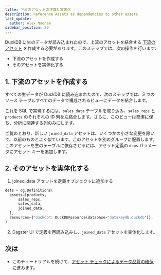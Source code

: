 ```yaml
---
title: 下流のアセットの作成と実体化
description: Reference Assets as dependencies to other assets
last_update:
  author: Alex Noonan
sidebar_position: 20
---
```


DuckDB に生のデータが読み込まれたので、上流のアセットを結合する [下流のアセット](/guides/build/assets/defining-assets-with-asset-dependencies) を作成する必要があります。このステップでは、次の操作を行います:

- 下流のアセットを作成する
- そのアセットを実体化する

## 1. 下流のアセットを作成する

すべての生データが DuckDB に読み込まれたので、次のステップでは、3 つのソース テーブルすべてのデータで構成されるビューにデータを結合します。

これを SQL で実現するには、`sales_data` テーブルを取り込み、`sales_reps` と `products` のそれぞれの ID 列を左結合します。さらに、このビューは簡潔に保ち、分析に関連する列のみにします。

ご覧のとおり、新しい `joined_data` アセットは、いくつかの小さな変更を除いて、以前のものとよく似ています。このアセットを別のグループに配置します。このアセットを生のテーブルに依存させるには、アセット定義の `deps` パラメータにアセット キーを追加します。

<CodeExample
  path="docs_snippets/docs_snippets/guides/tutorials/etl_tutorial/etl_tutorial/definitions.py"
  language="python"
  lineStart="89"
  lineEnd="132"
/>

## 2. そのアセットを実体化する

1. joined_data アセットを定義オブジェクトに追加する

```python
defs = dg.Definitions(
  assets=[products,
      sales_reps,
      sales_data,
      joined_data,
  ],
  resources={"duckdb": DuckDBResource(database="data/mydb.duckdb")},
)
```

2. Dagster UI で定義を再読み込みし、`joined_data` アセットを実体化します。

## 次は

- このチュートリアルを続けて、[アセット チェックによるデータ品質の確保](/etl-pipeline-tutorial/ensure-data-quality-with-asset-checks) に進みます。
